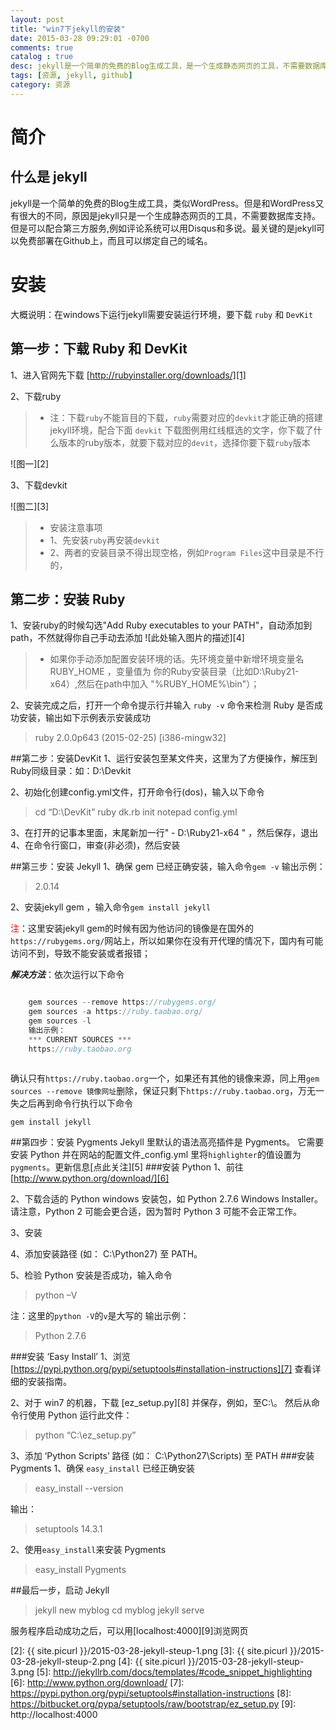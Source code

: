 ```yaml
---
layout: post
title: "win7下jekyll的安装"
date: 2015-03-28 09:29:01 -0700
comments: true
catalog : true
desc: jekyll是一个简单的免费的Blog生成工具，是一个生成静态网页的工具，不需要数据库支持，可以免费部署在Github上，而且可以绑定自己的域名。这里介绍如何在win7下安装jekyll环境，在本地执行网页程序；
tags: [资源, jekyll, github]
category: 资源
---
```


# 简介
## 什么是 jekyll
jekyll是一个简单的免费的Blog生成工具，类似WordPress。但是和WordPress又有很大的不同，原因是jekyll只是一个生成静态网页的工具，不需要数据库支持。但是可以配合第三方服务,例如评论系统可以用Disqus和多说。最关键的是jekyll可以免费部署在Github上，而且可以绑定自己的域名。

# 安装
大概说明：在windows下运行jekyll需要安装运行环境，要下载 `ruby` 和 `DevKit`
## 第一步：下载 Ruby 和 DevKit 
1、进入官网先下载 [http://rubyinstaller.org/downloads/][1] 

2、下载ruby
>* 注：下载`ruby`不能盲目的下载，`ruby`需要对应的`devkit`才能正确的搭建jekyll环境，配合下面 `devkit` 下载图例用红线框选的文字，你下载了什么版本的ruby版本，就要下载对应的`devit`，选择你要下载`ruby`版本

![图一][2]

3、下载devkit

![图二][3]


> * 安装注意事项
> * 1、先安装`ruby`再安装`devkit`
> * 2、两者的安装目录不得出现空格，例如`Program Files`这中目录是不行的，

## 第二步：安装 Ruby
1、安装ruby的时候勾选"Add Ruby executables to your PATH"，自动添加到path，不然就得你自己手动去添加
![此处输入图片的描述][4]
>* 如果你手动添加配置安装环境的话。先环境变量中新增环境变量名 RUBY_HOME ，变量值为 你的Ruby安装目录（比如D:\Ruby21-x64）,然后在path中加入 "%RUBY_HOME%\bin"）；

2、安装完成之后，打开一个命令提示行并输入 `ruby -v` 命令来检测 Ruby 是否成功安装，输出如下示例表示安装成功
> ruby 2.0.0p643 (2015-02-25) [i386-mingw32]

##第二步：安装DevKit
1、运行安装包至某文件夹，这里为了方便操作，解压到Ruby同级目录：如：D:\Devkit

2、初始化创建config.yml文件，打开命令行(dos)，输入以下命令
> cd “D:\DevKit”
> ruby dk.rb init
> notepad config.yml

3、在打开的记事本里面，末尾新加一行" - D:\Ruby21-x64 " ，然后保存，退出
4、在命令行窗口，审查(非必须)，然后安装

##第三步：安装 Jekyll
1、确保 gem 已经正确安装，输入命令`gem -v`
输出示例：
> 2.0.14

2、安装jekyll gem ，输入命令`gem install jekyll`

<span style="color:red;">注</span>：这里安装jekyll gem的时候有因为他访问的镜像是在国外的 `https://rubygems.org/`网站上，所以如果你在没有开代理的情况下，国内有可能访问不到，导致不能安装或者报错；

***解决方法***：依次运行以下命令

```java

    gem sources --remove https://rubygems.org/
    gem sources -a https://ruby.taobao.org/
    gem sources -l
    输出示例：
    *** CURRENT SOURCES ***
    https://ruby.taobao.org
    
```

确认只有`https://ruby.taobao.org`一个，如果还有其他的镜像来源，同上用`gem sources --remove 镜像网址`删除，保证只剩下`https://ruby.taobao.org`，万无一失之后再到命令行执行以下命令

    gem install jekyll

##第四步：安装 Pygments
Jekyll 里默认的语法高亮插件是 Pygments。 它需要安装 Python 并在网站的配置文件_config.yml 里将`highlighter`的值设置为`pygments`。更新信息[点此关注][5]
###安装 Python
1、前往 [http://www.python.org/download/][6]

2、下载合适的 Python windows 安装包，如 Python 2.7.6 Windows Installer。 请注意，Python 2 可能会更合适，因为暂时 Python 3 可能不会正常工作。

3、安装

4、添加安装路径 (如： C:\Python27) 至 PATH。

5、检验 Python 安装是否成功，输入命令
> python –V

注：这里的`python -V`的`v`是大写的
输出示例：
> Python 2.7.6

###安装 ‘Easy Install’
1、浏览 [https://pypi.python.org/pypi/setuptools#installation-instructions][7] 查看详细的安装指南。

2、对于 win7 的机器，下载 [ez_setup.py][8] 并保存，例如，至C:\。 然后从命令行使用 Python 运行此文件：
> python “C:\ez_setup.py”

3、添加 ‘Python Scripts’ 路径 (如： C:\Python27\Scripts) 至 PATH
###安装 Pygments
1、确保 `easy_install` 已经正确安装
> easy_install --version

输出：
> setuptools 14.3.1

2、使用`easy_install`来安装 Pygments
> easy_install Pygments

##最后一步，启动 Jekyll
> jekyll new myblog
cd myblog
jekyll serve

服务程序启动成功之后，可以用[localhost:4000][9]浏览网页


  [1]: http://rubyinstaller.org/downloads/
  [2]: {{ site.picurl }}/2015-03-28-jekyll-steup-1.png
  [3]: {{ site.picurl }}/2015-03-28-jekyll-steup-2.png
  [4]: {{ site.picurl }}/2015-03-28-jekyll-steup-3.png
  [5]: http://jekyllrb.com/docs/templates/#code_snippet_highlighting
  [6]: http://www.python.org/download/
  [7]: https://pypi.python.org/pypi/setuptools#installation-instructions
  [8]: https://bitbucket.org/pypa/setuptools/raw/bootstrap/ez_setup.py
  [9]: http://localhost:4000
